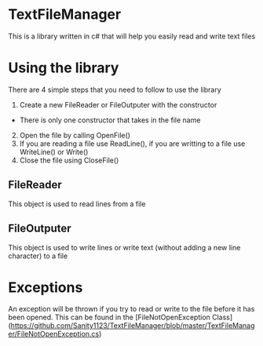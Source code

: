 # TextFileManager
This is a library written in c# that will help you easily read and write text files

# Using the library
There are 4 simple steps that you need to follow to use the library

1. Create a new FileReader or FileOutputer with the constructor
  * There is only one constructor that takes in the file name
2. Open the file by calling OpenFile()
3. If you are reading a file use ReadLine(), if you are writting to a file use WriteLine() or Write()
4. Close the file using CloseFile()

## FileReader
This object is used to read lines from a file

## FileOutputer
This object is used to write lines or write text (without adding a new line character) to a file

# Exceptions
An exception will be thrown if you try to read or write to the file before it has been opened.
This can be found in the [FileNotOpenException Class] (https://github.com/Sanity1123/TextFileManager/blob/master/TextFileManager/FileNotOpenException.cs)
